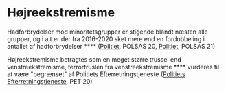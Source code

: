 # Højreekstremisme

Hadforbrydelser mod minoritetsgrupper er stigende blandt næsten alle grupper, og i alt er der fra 2016-2020 sket mere end en fordobbeling i antallet af hadforbrydelser **** ([Politiet](https://politi.dk/-/media/mediefiler/landsdaekkende-dokumenter/statistikker/hadforbrydelser/hadforbrydelser-2019.pdf?la=da\&hash=86E26E960D6896CD33EBBB8ECE8487499BF986D3), POLSAS 20, [Politiet](https://politi.dk/-/media/mediefiler/landsdaekkende-dokumenter/statistikker/hadforbrydelser/hadforbrydelser-2020.pdf?la=da\&hash=0B32A5EFAFB9E02BAFC9288F18FCB436CB5EE104), POLSAS 21)

Højreekstremisme betragtes som en meget større trussel end venstreekstremisme, terrortruslen fra venstreekstremisme **** vurderes til at være "begrænset" af Politiets Efterretningstjeneste ([Politiets Efterretningstjeneste](https://www.pet.dk/Nyheder/2020/VTD2020.aspx), PET 20)
